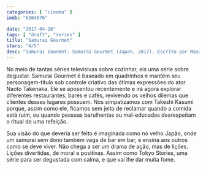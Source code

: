 ```yaml
---
categories: [ "cinema" ]
imdb: "6304676"

date: "2017-04-16"
tags: [ "draft", "series" ]
title: "Samurai Gourmet"
stars: "4/5"
desc: "Samurai Gourmet. Samurai Gourmet (Japan, 2017). Escrito por Masayuki Kusumi. Com Naoto Takenaka (Takeshi Kasumi), Tetsuji Tamayama (Samurai), Honami Suzuki (Wife)."
---
```

No meio de tantas séries televisivas sobre cozinhar, eis uma série sobre degustar. Samurai Gourmet é baseado em quadrinhos e mantém seu personagem-título sob controle criativo das ótimas expressões do ator Naoto Takenaka. Ele se aposentou recentemente e irá agora explorar diferentes restaurantes, bares e cafés, revivendo os velhos dilemas que clientes desses lugares possuem. Nos simpatizamos com Takeshi Kasumi porque, assim como ele, ficamos sem jeito de reclamar quando a comida está ruim, ou quando pessoas barulhentas ou mal-educadas desrespeitam o ritual de uma refeição.

Sua visão do que deveria ser feito é imaginada como no velho Japão, onde um samurai sem dono também vaga de bar em bar, e ensina aos outros como se deve viver. Não chega a ser um drama de ação, mas de lições. Lições divertidas, de moral e positivas. Assim como Tokyo Stories, uma série para ser degustada com calma, e que vai lhe dar muita fome.
